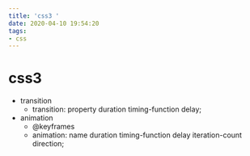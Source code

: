 ```yaml
---
title: 'css3 '
date: 2020-04-10 19:54:20
tags:
- css
---
```



# css3

- transition
  - transition: property duration timing-function delay;
- animation
  - @keyframes
  - animation: name duration timing-function delay iteration-count direction;
